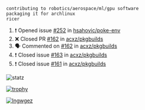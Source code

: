 ```
contributing to robotics/aerospace/ml/gpu software
packaging it for archlinux
ricer
```

<!--START_SECTION:activity-->
1. ❗️ Opened issue [#252](https://github.com/hsahovic/poke-env/issues/252) in [hsahovic/poke-env](https://github.com/hsahovic/poke-env)
2. ❌ Closed PR [#162](https://github.com/acxz/pkgbuilds/pull/162) in [acxz/pkgbuilds](https://github.com/acxz/pkgbuilds)
3. 🗣 Commented on [#162](https://github.com/acxz/pkgbuilds/issues/162) in [acxz/pkgbuilds](https://github.com/acxz/pkgbuilds)
4. ❗️ Closed issue [#163](https://github.com/acxz/pkgbuilds/issues/163) in [acxz/pkgbuilds](https://github.com/acxz/pkgbuilds)
5. ❗️ Closed issue [#161](https://github.com/acxz/pkgbuilds/issues/161) in [acxz/pkgbuilds](https://github.com/acxz/pkgbuilds)
<!--END_SECTION:activity-->


![statz](https://github-readme-stats.vercel.app/api?username=acxz&include_all_commits=true&show_icons=true)

[![trophy](https://github-profile-trophy.vercel.app/?username=acxz)](https://github.com/ryo-ma/github-profile-trophy)

[![lngwgez](https://github-readme-stats.vercel.app/api/top-langs/?username=acxz&layout=compact)](https://github.com/acxz/github-readme-stats)


<!--
**acxz/acxz** is a ✨ _special_ ✨ repository because its `README.md` (this file) appears on your GitHub profile.

Here are some ideas to get you started:

- 🔭 I’m currently working on ...
- 🌱 I’m currently learning ...
- 👯 I’m looking to collaborate on ...
- 🤔 I’m looking for help with ...
- 💬 Ask me about ...
- 📫 How to reach me: ...
- 😄 Pronouns: ...
- ⚡ Fun fact: ...
-->

